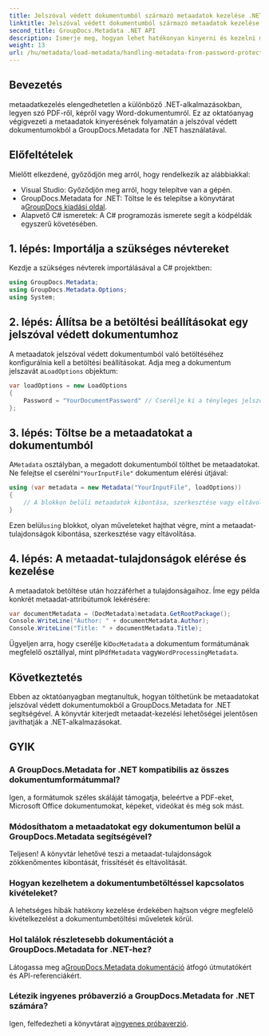 ```yaml
---
title: Jelszóval védett dokumentumból származó metaadatok kezelése .NET-ben
linktitle: Jelszóval védett dokumentumból származó metaadatok kezelése .NET-ben
second_title: GroupDocs.Metadata .NET API
description: Ismerje meg, hogyan lehet hatékonyan kinyerni és kezelni metaadatokat jelszóval védett dokumentumokból a GroupDocs.Metadata for .NET segítségével. Ez az átfogó oktatóanyag az alapvető lépéseket tartalmazza, beleértve a betöltési beállítások megadását és a metaadat-tulajdonságok elérését.
weight: 13
url: /hu/metadata/load-metadata/handling-metadata-from-password-protected-document/
---
```

## Bevezetés

metaadatkezelés elengedhetetlen a különböző .NET-alkalmazásokban, legyen szó PDF-ről, képről vagy Word-dokumentumról. Ez az oktatóanyag végigvezeti a metaadatok kinyerésének folyamatán a jelszóval védett dokumentumokból a GroupDocs.Metadata for .NET használatával.

## Előfeltételek

Mielőtt elkezdené, győződjön meg arról, hogy rendelkezik az alábbiakkal:

- Visual Studio: Győződjön meg arról, hogy telepítve van a gépén.
-  GroupDocs.Metadata for .NET: Töltse le és telepítse a könyvtárat a[GroupDocs kiadási oldal](https://releases.groupdocs.com/metadata/net/).
- Alapvető C# ismeretek: A C# programozás ismerete segít a kódpéldák egyszerű követésében.

## 1. lépés: Importálja a szükséges névtereket

Kezdje a szükséges névterek importálásával a C# projektben:

```csharp
using GroupDocs.Metadata;
using GroupDocs.Metadata.Options;
using System;
```

## 2. lépés: Állítsa be a betöltési beállításokat egy jelszóval védett dokumentumhoz

 A metaadatok jelszóval védett dokumentumból való betöltéséhez konfigurálnia kell a betöltési beállításokat. Adja meg a dokumentum jelszavát a`LoadOptions` objektum:

```csharp
var loadOptions = new LoadOptions
{
    Password = "YourDocumentPassword" // Cserélje ki a tényleges jelszót
};
```

## 3. lépés: Töltse be a metaadatokat a dokumentumból

 A`Metadata` osztályban, a megadott dokumentumból tölthet be metaadatokat. Ne felejtse el cserélni`"YourInputFile"` dokumentum elérési útjával:

```csharp
using (var metadata = new Metadata("YourInputFile", loadOptions))
{
    // A blokkon belüli metaadatok kibontása, szerkesztése vagy eltávolítása
}
```

 Ezen belül`using` blokkot, olyan műveleteket hajthat végre, mint a metaadat-tulajdonságok kibontása, szerkesztése vagy eltávolítása.

## 4. lépés: A metaadat-tulajdonságok elérése és kezelése

A metaadatok betöltése után hozzáférhet a tulajdonságaihoz. Íme egy példa konkrét metaadat-attribútumok lekérésére:

```csharp
var documentMetadata = (DocMetadata)metadata.GetRootPackage();
Console.WriteLine("Author: " + documentMetadata.Author);
Console.WriteLine("Title: " + documentMetadata.Title);
```

 Ügyeljen arra, hogy cserélje ki`DocMetadata` a dokumentum formátumának megfelelő osztállyal, mint pl`PdfMetadata` vagy`WordProcessingMetadata`.

## Következtetés

Ebben az oktatóanyagban megtanultuk, hogyan tölthetünk be metaadatokat jelszóval védett dokumentumokból a GroupDocs.Metadata for .NET segítségével. A könyvtár kiterjedt metaadat-kezelési lehetőségei jelentősen javíthatják a .NET-alkalmazásokat.

## GYIK

### A GroupDocs.Metadata for .NET kompatibilis az összes dokumentumformátummal?
Igen, a formátumok széles skáláját támogatja, beleértve a PDF-eket, Microsoft Office dokumentumokat, képeket, videókat és még sok mást.

### Módosíthatom a metaadatokat egy dokumentumon belül a GroupDocs.Metadata segítségével?
Teljesen! A könyvtár lehetővé teszi a metaadat-tulajdonságok zökkenőmentes kibontását, frissítését és eltávolítását.

### Hogyan kezelhetem a dokumentumbetöltéssel kapcsolatos kivételeket?
A lehetséges hibák hatékony kezelése érdekében hajtson végre megfelelő kivételkezelést a dokumentumbetöltési műveletek körül.

### Hol találok részletesebb dokumentációt a GroupDocs.Metadata for .NET-hez?
 Látogassa meg a[GroupDocs.Metadata dokumentáció](https://reference.groupdocs.com/metadata/net/) átfogó útmutatókért és API-referenciákért.

### Létezik ingyenes próbaverzió a GroupDocs.Metadata for .NET számára?
 Igen, felfedezheti a könyvtárat a[ingyenes próbaverzió](https://releases.groupdocs.com/).